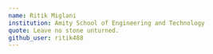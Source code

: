 ```yaml
---
name: Ritik Miglani
institution: Amity School of Engineering and Technology
quote: Leave no stone unturned.
github_user: ritik488
---
```

